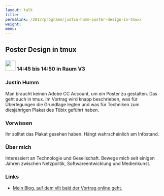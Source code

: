 ```yaml
---
layout: talk
title:
permalink: /2017/programm/justin-humm-poster-design-in-tmux/
weight:
menu:
---
```

## Poster Design in tmux

### <img height = "32" src="../../../images/lightning.svg"> 14:45 bis 14:50 in Raum V3

### Justin Humm

Man braucht keinen Adobe CC Account, um ein Poster zu gestalten. Das geht auch in tmux. Im Vortrag wird knapp beschrieben, was für Überlegungen die Grundlage legten und was für Techniken zum diesjährigen Plakat des Tübix geführt haben.

### Vorwissen

Ihr solltet das Plakat gesehen haben. Hängt wahrscheinlich am Infostand.

### Über mich

Interessiert an Technologie und Gesellschaft. Bewege mich seit einigen Jahren zwischen Netzpolitik, Softwareentwicklung und Medienkunst.

### Links

- <a href="http://erictapen.de" target="_blank">Mein Blog, auf dem vllt bald der Vortrag online geht.</a>
